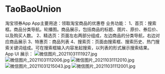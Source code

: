 # TaoBaoUnion
淘宝领券App
App主要用途：领取淘宝商品的优惠卷
业务功能：
1、首页：搜索框。商品分类导航。轮播图。商品展示，包括商品的标题、图片、原价、券后价、以及购买人数。
2、精选页：页面左右两部分组成，左边商品的分类导航，右边对应商品展示
3、特惠页：商品列表
4、搜索页：页面由搜索框、搜索历史、热门搜索关键词组成。可在搜索框输入内容发起搜索，以列表的形式展示搜索结果。
App UI 展示：
![微信图片_20211031111927.jpg](https://i.loli.net/2021/10/31/JBlE45GoMVOdZrs.jpg)
![微信图片_20211031112006.jpg](https://i.loli.net/2021/10/31/Btc1QxoOPSnKAlz.jpg)
![微信图片_20211031112010.jpg](https://i.loli.net/2021/10/31/RHiYaLrNOZcoSdP.jpg)
![微信图片_20211031215043.jpg](https://i.loli.net/2021/10/31/LEq3f2kpHtr5DGh.jpg)
![微信图片_20211031112001.jpg](https://i.loli.net/2021/10/31/avzS2BPIiZn7moQ.jpg)
